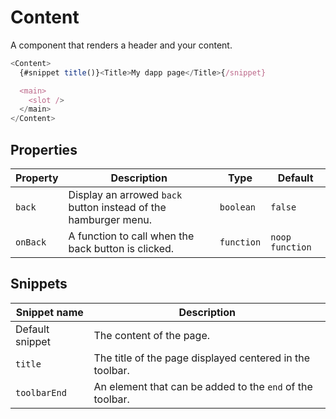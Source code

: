 # Content

A component that renders a header and your content.

```javascript
<Content>
  {#snippet title()}<Title>My dapp page</Title>{/snippet}

  <main>
    <slot />
  </main>
</Content>
```

## Properties

| Property | Description                                                     | Type       | Default         |
| -------- | --------------------------------------------------------------- | ---------- | --------------- |
| `back`   | Display an arrowed `back` button instead of the hamburger menu. | `boolean`  | `false`         |
| `onBack` | A function to call when the back button is clicked.             | `function` | `noop function` |

## Snippets

| Snippet name    | Description                                               |
| --------------- | --------------------------------------------------------- |
| Default snippet | The content of the page.                                  |
| `title`         | The title of the page displayed centered in the toolbar.  |
| `toolbarEnd`    | An element that can be added to the `end` of the toolbar. |
